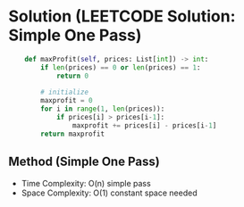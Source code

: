 # Solution (LEETCODE Solution: Simple One Pass)
```Python
    def maxProfit(self, prices: List[int]) -> int:
        if len(prices) == 0 or len(prices) == 1:
            return 0
        
        # initialize
        maxprofit = 0
        for i in range(1, len(prices)):
            if prices[i] > prices[i-1]:
                maxprofit += prices[i] - prices[i-1]
        return maxprofit
```

## Method (Simple One Pass)
- Time Complexity: O(n) simple pass
- Space Complexity: O(1) constant space needed
